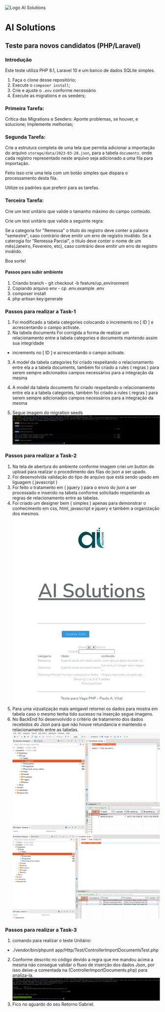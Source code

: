 ![Logo AI Solutions](http://aisolutions.tec.br/wp-content/uploads/sites/2/2019/04/logo.png)

# AI Solutions

## Teste para novos candidatos (PHP/Laravel)

### Introdução

Este teste utiliza PHP 8.1, Laravel 10 e um banco de dados SQLite simples.

1. Faça o clone desse repositório;
1. Execute o `composer install`;
1. Crie e ajuste o `.env` conforme necessário
1. Execute as migrations e os seeders;

### Primeira Tarefa:

Crítica das Migrations e Seeders: Aponte problemas, se houver, e solucione; Implemente melhorias;

### Segunda Tarefa:

Crie a estrutura completa de uma tela que permita adicionar a importação do arquivo `storage/data/2023-03-28.json`, para a tabela `documents`. onde cada registro representado neste arquivo seja adicionado a uma fila para importação.

Feito isso crie uma tela com um botão simples que dispara o processamento desta fila.

Utilize os padrões que preferir para as tarefas.

### Terceira Tarefa:

Crie um test unitário que valide o tamanho máximo do campo conteúdo.

Crie um test unitário que valide a seguinte regra:

Se a categoria for "Remessa" o título do registro deve conter a palavra "semestre", caso contrário deve emitir um erro de registro inválido.
Se a caterogia for "Remessa Parcial", o titulo deve conter o nome de um mês(Janeiro, Fevereiro, etc), caso contrário deve emitir um erro de registro inválido.


Boa sorte!


#### Passos para subir ambiente

1. Criando branch - git checkout -b feature/up_environment
2. Copiando arquivo env - cp .env.example .env
3. composer install
4. php artisan key:generate

### Passos para realizar a Task-1
1. Foi modificado a tabela categories colocando o increments no [ ID ] e acrescentando o campo activate.
2. Na tabela documents Foi corrigida a forma de realizar um relacionamento entre a tabela categories e documents mantendo assim sua integridade
* increments no [ ID ] e acrescentando o campo activate.
3. A model da tabela categories foi criado respeitando o relacionamento entre ela a a tabela documents, também foi criado a rules ( regras ) para serem sempre adicionados campos necessários para a integração da mesma
4. A model da tabela documents foi criado respeitando o relacionamento entre ela a a tabela categories, também foi criado a rules ( regras ) para serem sempre adicionados campos necessários para a integração da mesma

5. Segue imagem do migration seeds ![Título da imagem](img-readm\migrate_seeds.png)

### Passos para realizar a Task-2
1. Na tela de abertura do ambiente conforme imagem criei um button de upload para realizar o procedimento das filas do json a ser upado.
2. Foi desenvolvida validação do tipo de arquivo que está sendo upado em liguagem ( javascript )
3. Foi feito o tratamento em ( jquery ) para o envio do json a ser processado e inserido na tabela conforme solicitado respeitando as regras de relacionamento entre as tabelas.
4. Foi criado um designer bem ( simples ) apenas para demonstrar o conhecimento em css, html, javascript e jquery e também a organização dos mesmos.
![Título da imagem](img-readm\Tela_task_2.png)
5. Para uma vizualização mais amigavel retornei os dados para mostra em tabela caso o mesmo tenha tido sucesso na inserção segue imagens.
6. No BackEnd foi desenvolvido o critério de tratamento dos dados recebidos do Json para que não houve retundancia e mantendo o relacionamento entre as tabelas.
![Título da imagem](img-readm\Base_1.png)
![Título da imagem](img-readm\Base_2.png)


### Passos para realizar a Task-3
1. comando para realizar o teste Unitário: 
* ./vendor/bin/phpunit app/Http/Test/ControllerImportDocumentsTest.php
2. Conforme descrito no código devido a regra que me mandou acima a mesma não consegue validar o fluxo de inserção dos dados Json, por isso deixe-a comentada na (ControllerImportDocuments.php) para analiza-la.
![Título da imagem](img-readm\testUnitario.png)
3. Fico no aguardo do seu Retorno Gabriel.

